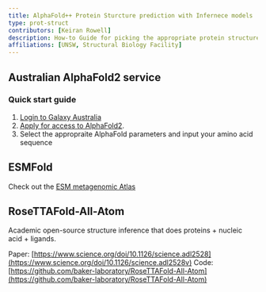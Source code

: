```yaml
---
title: AlphaFold++ Protein Sturcture prediction with Infernece models 
type: prot-struct
contributors: [Keiran Rowell]
description: How-to Guide for picking the appropriate protein structure prediction program 
affiliations: [UNSW, Structural Biology Facility]
---
```


## Australian AlphaFold2 service 

### Quick start guide

1. [Login to Galaxy Australia](#register-and-login)
2. [Apply for access to AlphaFold2](https://site.usegalaxy.org.au/request/access/alphafold).
3. Select the appropraite AlphaFold parameters and input your amino acid sequence 

## ESMFold

Check out the [ESM metagenomic Atlas](https://esmatlas.com/)

## RoseTTAFold-All-Atom

Academic open-source structure inference that does proteins + nucleic acid + ligands.

Paper: [https://www.science.org/doi/10.1126/science.adl2528](https://www.science.org/doi/10.1126/science.adl2528v) 
Code: [https://github.com/baker-laboratory/RoseTTAFold-All-Atom](https://github.com/baker-laboratory/RoseTTAFold-All-Atom) 
